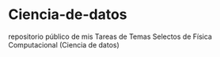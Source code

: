 # Ciencia-de-datos
repositorio público de mis Tareas de Temas Selectos de Física Computacional (Ciencia de datos)
